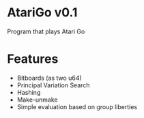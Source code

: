 # AtariGo v0.1
Program that plays Atari Go

# Features
- Bitboards (as two u64)
- Principal Variation Search
- Hashing
- Make-unmake
- Simple evaluation based on group liberties